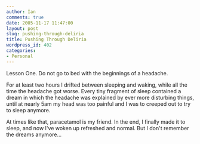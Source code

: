 ```yaml
---
author: Ian
comments: true
date: 2005-11-17 11:47:00
layout: post
slug: pushing-through-deliria
title: Pushing Through Deliria
wordpress_id: 402
categories:
- Personal
---
```


Lesson One.  Do not go to bed with the beginnings of a headache.  

For at least two hours I drifted between sleeping and waking, while all the time the headache got worse.  Every tiny fragment of sleep contained a dream in which the headache was explained by ever more disturbing things, until at nearly 5am my head was too painful and I was to creeped out to try to sleep anymore.  

At times like that, paracetamol is my friend.  In the end, I finally made it to sleep, and now I've woken up refreshed and normal.  But I don't remember the dreams anymore...
